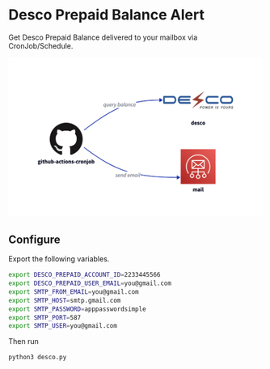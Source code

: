 # Desco Prepaid Balance Alert

Get Desco Prepaid Balance delivered to your mailbox via CronJob/Schedule.

![Desco Prepaid Balance Checker](<diag.png>)

## Configure

Export the following variables.

```bash
export DESCO_PREPAID_ACCOUNT_ID=2233445566
export DESCO_PREPAID_USER_EMAIL=you@gmail.com
export SMTP_FROM_EMAIL=you@gmail.com
export SMTP_HOST=smtp.gmail.com
export SMTP_PASSWORD=apppasswordsimple
export SMTP_PORT=587
export SMTP_USER=you@gmail.com
```

Then run

```
python3 desco.py
```
